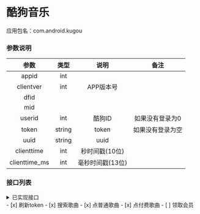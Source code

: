 # 酷狗音乐
应用包名：com.android.kugou

### 参数说明

| 参数 | 类型 | 说明 | 备注 |
| :---: | :---: | :---: | :---: |
| appid | int |
| clientver | int | APP版本号 |
| dfid |
| mid |
| userid | int | 酷狗ID | 如果没有登录为0 |
| token | string | token | 如果没有登录为空 |
| uuid | string | uuid |
| clienttime | int | 秒时间戳(10位) |
| clienttime_ms | int | 毫秒时间戳(13位) |

### 接口列表
<details>
<summary>已实现接口<summary>
- [x] 刷新token
- [x] 搜索歌曲
- [x] 点普通歌曲
- [x] 点付费歌曲
- [ ] 领取会员
</details>